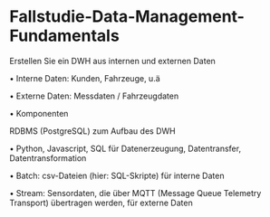 # Fallstudie-Data-Management-Fundamentals
Erstellen Sie ein DWH aus internen und externen Daten

• Interne Daten: Kunden, Fahrzeuge, u.ä

• Externe Daten: Messdaten / Fahrzeugdaten

• Komponenten


RDBMS (PostgreSQL) zum Aufbau des DWH

• Python, Javascript, SQL für Datenerzeugung, Datentransfer, Datentransformation

• Batch: csv-Dateien (hier: SQL-Skripte) für interne Daten

• Stream: Sensordaten, die über MQTT (Message Queue Telemetry Transport) übertragen werden, für externe Daten
